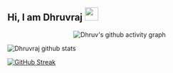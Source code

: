 ## Hi, I am Dhruvraj  <img src="https://raw.githubusercontent.com/aemmadi/aemmadi/master/wave.gif" width="30px">



<!-- ![Solanki (1)](https://user-images.githubusercontent.com/89624156/145698457-8d97f72b-85d0-41b9-b4dd-a88d001d3a75.png) -->


<div align='center'>

![Dhruv's github activity graph](https://activity-graph.herokuapp.com/graph?username=dhruvsol&theme=react-dark&bg_color=00000000&area=true&hide_border=true&area_color=58A5FE)
</div>


<img align="center" src="https://github-readme-stats.vercel.app/api?username=dhruvsol&show_icons=true&include_all_commits=true&theme=dark&hide_border=true" alt="Dhruvraj  github stats" />

[![GitHub Streak](https://github-readme-streak-stats.herokuapp.com?user=dhruvsol&theme=react&hide_border=true&date_format=M%20j%5B%2C%20Y%5D)](https://git.io/streak-stats)
